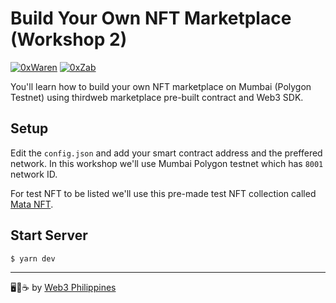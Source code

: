 # Build Your Own NFT Marketplace (Workshop 2)

[![0xWaren](https://img.shields.io/badge/author-Waren%20Gonzaga-purple.svg?style=flat-square)](https://twitter.com/warengonzaga) [![0xZab](https://img.shields.io/badge/author-Beau%20Zabdiel%20Valoria-purple.svg?style=flat-square)](https://twitter.com/beau_zabdiel)

You'll learn how to build your own NFT marketplace on Mumbai (Polygon Testnet) using thirdweb marketplace pre-built contract and Web3 SDK.

## Setup

Edit the `config.json` and add your smart contract address and the preffered network. In this workshop we'll use Mumbai Polygon testnet which has `8001` network ID.

For test NFT to be listed we'll use this pre-made test NFT collection called [Mata NFT](https://thirdweb.com/mumbai/signature-drop/0xD9288b8E10c68D5669d1c70b63C8F2eDC40D1925).

## Start Server

```
$ yarn dev
```

---
🖥️💖☕ by [Web3 Philippines](https://web3philippines.org)
